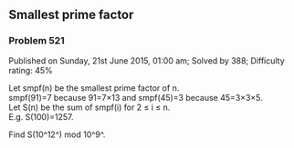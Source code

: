 Smallest prime factor
---------------------

### Problem 521

Published on Sunday, 21st June 2015, 01:00 am; Solved by 388; Difficulty
rating: 45%

Let smpf(n) be the smallest prime factor of n.\
 smpf(91)=7 because 91=7×13 and smpf(45)=3 because 45=3×3×5.\
 Let S(n) be the sum of smpf(i) for 2 ≤ i ≤ n.\
 E.g. S(100)=1257.

Find S(10^12^) mod 10^9^.
